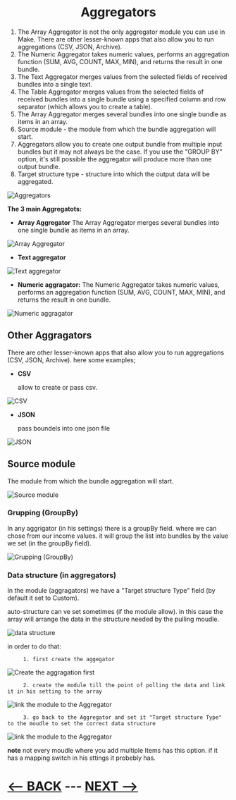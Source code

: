 <div align="center">

# Aggregators 
</div>


1. The Array Aggregator is not the only aggregator module you can use in Make. There are other lesser-known apps that also allow you to run aggregations (CSV, JSON, Archive).
2. The Numeric Aggregator takes numeric values, performs an aggregation function (SUM, AVG, COUNT, MAX, MIN), and returns the result in one bundle.
3. The Text Aggregator merges values from the selected fields of received bundles into a single text.
4. The Table Aggregator merges values from the selected fields of received bundles into a single bundle using a specified column and row separator (which allows you to create a table).
5. The Array Aggregator merges several bundles into one single bundle as items in an array.
6. Source module - the module from which the bundle aggregation will start.
7. Aggregators allow you to create one output bundle from multiple input bundles but it may not always be the case. If you use the "GROUP BY" option, it's still possible the aggregator will produce more than one output bundle.
8. Target structure type - structure into which the output data will be aggregated.

![Aggregators](pic/aggregators.gif)

__The 3 main Aggregatots:__

  * __Array Aggregator__
    The Array Aggregator merges several bundles into one single bundle as items in an array.
    
![Array Aggregator](pic/arryaggragator.gif)
    
  * __Text aggregator__

![Text aggregator](pic/textaggregator.gif)
    
  * __Numeric aggragator:__
    The Numeric Aggregator takes numeric values, performs an aggregation function (SUM, AVG, COUNT, MAX, MIN), and returns the result in one bundle.

![Numeric aggragator](pic/numericaggregator.gif)



## Other Aggragators 

There are other lesser-known apps that also allow you to run aggregations (CSV, JSON, Archive). here some examples;

  * __CSV__
 
    allow to create or pass csv.

![CSV](pic/csvaggragator.gif)
    

  * __JSON__
 
    pass boundels into one json file
   

![JSON](pic/jsonaggrigator.gif)

## Source module

The module from which the bundle aggregation will start.

![Source module](pic/aggragationbundle.gif)

### Grupping (GroupBy)

In any aggrigator (in his settings) there is a groupBy field. where we can chose from our income values. it will group the list into bundles by the value we set (in the groupBy field).

![Grupping (GroupBy)](pic/aggregatorgrupby.gif)


### Data structure (in aggregators)

In the module (aggragators) we have a "Target structure Type" field (by default it set to Custom).

auto-structure can ve set sometimes (if the module allow). in this case the array will arrange the data in the structure needed by the pulling moudle.

![data structure](pic/aggregatorsdatastructure.gif)

in order to do that:

         1. first create the aggegator 

![Create the aggragation first](pic/aggragatorstep1.gif)


         2. create the module till the point of polling the data and link it in his setting to the array

![link the module to the Aggregator](pic/aggragatorstep2.gif)


         3. go back to the Aggregator and set it "Target structure Type" to the moudle to set the correct data structure
         
![link the module to the Aggregator](pic/aggragatorstep3.gif)

__note__ not every moudle where you add multiple Items has this option. if it has a mapping switch in his sttings it probebly has.


# [<-- BACK](plans_and_operations.md) --- [NEXT -->](.md)
</div>
